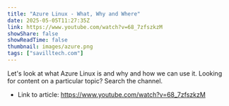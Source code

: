 ```yaml
---
title: "Azure Linux - What, Why and Where"
date: 2025-05-05T11:27:35Z
link: https://www.youtube.com/watch?v=68_7zfszkzM
showShare: false
showReadTime: false
thumbnail: images/azure.png
tags: ["savilltech.com"]
---
```

Let's look at what Azure Linux is and why and how we can use it. Looking for content on a particular topic? Search the channel.

- Link to article: https://www.youtube.com/watch?v=68_7zfszkzM